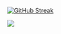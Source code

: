 [![GitHub Streak](https://github-readme-streak-stats.herokuapp.com?user=ThiagoPetry&theme=github-dark&date_format=j%2Fn%5B%2FY%5D)](https://git.io/streak-stats)
<p>
  <img alingn="center" src="https://profile-counter.glitch.me/ThiagoPetry/count.svg" />
</p>
